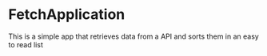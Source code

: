 # FetchApplication
This is a simple app that retrieves data from a API and sorts them in an easy to read list 
